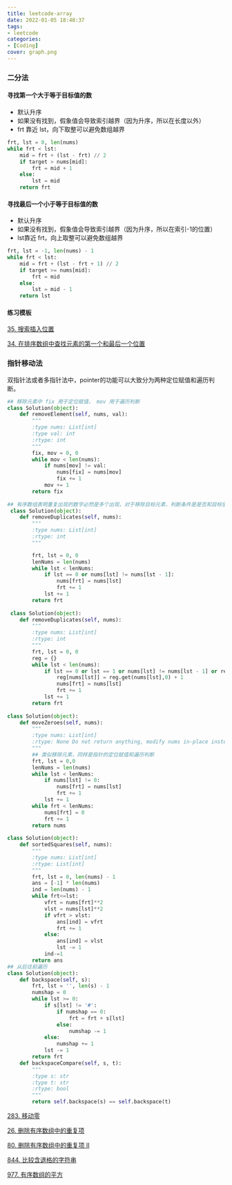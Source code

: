 ```yaml
---
title: leetcode-array
date: 2022-01-05 18:48:37
tags:
- leetcode
categories:
- [Coding]
cover: graph.png
---
```




### 二分法

#### 寻找第一个大于等于目标值的数

- 默认升序
- 如果没有找到，假象值会导致索引越界（因为升序，所以在长度以外）
- frt 靠近 lst，向下取整可以避免数组越界

```python
frt, lst = 0, len(nums)
while frt < lst:
    mid = frt + (lst - frt) // 2
    if target > nums[mid]:
        frt = mid + 1
    else:
        lst = mid
    return frt
```

#### 寻找最后一个小于等于目标值的数

- 默认升序
- 如果没有找到，假象值会导致索引越界（因为升序，所以在索引-1的位置）
- lst靠近 frt，向上取整可以避免数组越界

```python
frt, lst = -1, len(nums) - 1
while frt < lst:
    mid = frt + (lst - frt + 1) // 2
    if target >= nums[mid]:
        frt = mid
    else:
        lst = mid - 1
    return lst
```

#### 练习模板

[35. 搜索插入位置](https://leetcode-cn.com/problems/search-insert-position/)

[34. 在排序数组中查找元素的第一个和最后一个位置](https://leetcode-cn.com/problems/find-first-and-last-position-of-element-in-sorted-array/)



### 指针移动法

双指针法或者多指针法中，pointer的功能可以大致分为两种定位赋值和遍历判断。

```python
## 移除元素中 fix 用于定位赋值， mov 用于遍历判断
class Solution(object):
    def removeElement(self, nums, val):
        """
        :type nums: List[int]
        :type val: int
        :rtype: int
        """
        fix, mov = 0, 0
        while mov < len(nums):
            if nums[mov] != val:
                nums[fix] = nums[mov]
                fix += 1
            mov += 1
        return fix		
 
## 有序数组表明重复出现的数字必然是多个出现，对于移除目标元素，判断条件是是否和目标值相等，这里是否和前值相等    
 class Solution(object):
    def removeDuplicates(self, nums):
        """
        :type nums: List[int]
        :rtype: int
        """

        frt, lst = 0, 0
        lenNums = len(nums)
        while lst < lenNums:
            if lst == 0 or nums[lst] != nums[lst - 1]:
                nums[frt] = nums[lst]
                frt += 1
            lst += 1
        return frt
    
 class Solution(object):
    def removeDuplicates(self, nums):
        """
        :type nums: List[int]
        :rtype: int
        """
        frt, lst = 0, 0
        reg = {}
        while lst < len(nums):
            if lst == 0 or lst == 1 or nums[lst] != nums[lst - 1] or reg[nums[lst]] < 2:
                reg[nums[lst]] = reg.get(nums[lst],0) + 1
                nums[frt] = nums[lst]
                frt += 1
            lst += 1
        return frt
    
class Solution(object):
    def moveZeroes(self, nums):
        """
        :type nums: List[int]
        :rtype: None Do not return anything, modify nums in-place instead.
        """
        ## 类似移除元素，同样是指针的定位赋值和遍历判断
        frt, lst = 0,0
        lenNums = len(nums)
        while lst < lenNums:
            if nums[lst] != 0:
                nums[frt] = nums[lst]
                frt += 1
            lst += 1
        while frt < lenNums:
            nums[frt] = 0
            frt += 1
        return nums
    
class Solution(object):
    def sortedSquares(self, nums):
        """
        :type nums: List[int]
        :rtype: List[int]
        """
        frt, lst = 0, len(nums) - 1
        ans = [-1] * len(nums)
        ind = len(nums) - 1
        while frt<=lst:
            vfrt = nums[frt]**2
            vlst = nums[lst]**2 
            if vfrt > vlst:
                ans[ind] = vfrt
                frt += 1
            else:
                ans[ind] = vlst
                lst -= 1
            ind-=1
        return ans 
## 从后往前遍历
class Solution(object):
    def backspace(self, s):
        frt, lst = '', len(s) - 1
        numshap = 0
        while lst >= 0:
            if s[lst] != '#':
                if numshap == 0:
                    frt = frt + s[lst]
                else:
                    numshap -= 1
            else:
                numshap += 1
            lst -= 1
        return frt
    def backspaceCompare(self, s, t):
        """
        :type s: str
        :type t: str
        :rtype: bool
        """
        return self.backspace(s) == self.backspace(t)
```

[283. 移动零](https://leetcode-cn.com/problems/move-zeroes/)

[26. 删除有序数组中的重复项](https://leetcode-cn.com/problems/remove-duplicates-from-sorted-array)

[80. 删除有序数组中的重复项 II](https://leetcode-cn.com/problems/remove-duplicates-from-sorted-array-ii)

[844. 比较含退格的字符串](https://leetcode-cn.com/problems/backspace-string-compare/)

[977. 有序数组的平方](https://leetcode-cn.com/problems/squares-of-a-sorted-array)

